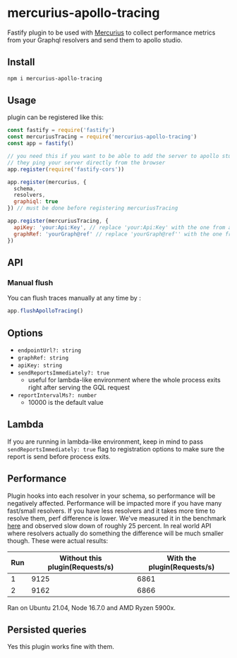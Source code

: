 # mercurius-apollo-tracing

Fastify plugin to be used with [Mercurius](https://mercurius.dev) to collect performance metrics from your Graphql resolvers and send them to apollo studio.

## Install

```sh
npm i mercurius-apollo-tracing
```

## Usage

plugin can be registered like this:

```js
const fastify = require('fastify')
const mercuriusTracing = require('mercurius-apollo-tracing')
const app = fastify()

// you need this if you want to be able to add the server to apollo studio
// they ping your server directly from the browser
app.register(require('fastify-cors'))

app.register(mercurius, {
  schema,
  resolvers,
  graphiql: true
}) // must be done before registering mercuriusTracing

app.register(mercuriusTracing, {
  apiKey: 'your:Api:Key', // replace 'your:Api:Key' with the one from apollo studio
  graphRef: 'yourGraph@ref' // replace 'yourGraph@ref'' with the one from apollo studio
})
```

## API

### Manual flush

You can flush traces manually at any time by :

```js
app.flushApolloTracing()
```

## Options

- `endpointUrl?: string`
- `graphRef: string`
- `apiKey: string`
- `sendReportsImmediately?: true`
  - useful for lambda-like environment where the whole process exits right after serving the GQL request
- `reportIntervalMs?: number`
  - 10000 is the default value

## Lambda

If you are running in lambda-like environment, keep in mind to pass `sendReportsImmediately: true` flag to registration options to make sure the report is send before process exits.

## Performance

Plugin hooks into each resolver in your schema, so performance will be negatively affected. Performance will be impacted more if you have many fast/small resolvers. If you have less resolvers and it takes more time to resolve them, perf difference is lower.
We've measured it in the benchmark [here](https://github.com/benawad/node-graphql-benchmarks/blob/4cc68bcf3134056da0ca0ae6af4ef860e948d887/benchmarks/mercurius+graphql-jit.js) and observed slow down of roughly 25 percent. In real world API where resolvers actually do something the difference will be much smaller though. These were actual results:

| Run | Without this plugin(Requests/s) | With the plugin(Requests/s) |
| --- | ------------------------------- | --------------------------- |
| 1   | 9125                            | 6861                        |
| 2   | 9162                            | 6866                        |

Ran on Ubuntu 21.04, Node 16.7.0 and AMD Ryzen 5900x.

## Persisted queries

Yes this plugin works fine with them.
